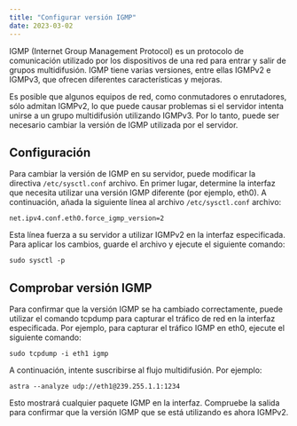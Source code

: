 ```yaml
---
title: "Configurar versión IGMP"
date: 2023-03-02
---
```


IGMP (Internet Group Management Protocol) es un protocolo de comunicación utilizado por los dispositivos de una red para entrar y salir de grupos multidifusión. IGMP tiene varias versiones, entre ellas IGMPv2 e IGMPv3, que ofrecen diferentes características y mejoras.

Es posible que algunos equipos de red, como conmutadores o enrutadores, sólo admitan IGMPv2, lo que puede causar problemas si el servidor intenta unirse a un grupo multidifusión utilizando IGMPv3. Por lo tanto, puede ser necesario cambiar la versión de IGMP utilizada por el servidor.

## Configuración[](https://help.cesbo.com/misc/tools-and-utilities/network/configure-igmp-version#configuration)

Para cambiar la versión de IGMP en su servidor, puede modificar la directiva `/etc/sysctl.conf` archivo. En primer lugar, determine la interfaz que necesita utilizar una versión IGMP diferente (por ejemplo, eth0). A continuación, añada la siguiente línea al archivo `/etc/sysctl.conf` archivo:

```
net.ipv4.conf.eth0.force_igmp_version=2
```

Esta línea fuerza a su servidor a utilizar IGMPv2 en la interfaz especificada. Para aplicar los cambios, guarde el archivo y ejecute el siguiente comando:

```
sudo sysctl -p
```

## Comprobar versión IGMP[](https://help.cesbo.com/misc/tools-and-utilities/network/configure-igmp-version#check-igmp-version)

Para confirmar que la versión IGMP se ha cambiado correctamente, puede utilizar el comando tcpdump para capturar el tráfico de red en la interfaz especificada. Por ejemplo, para capturar el tráfico IGMP en eth0, ejecute el siguiente comando:

```
sudo tcpdump -i eth1 igmp
```

A continuación, intente suscribirse al flujo multidifusión. Por ejemplo:

```
astra --analyze udp://eth1@239.255.1.1:1234
```

Esto mostrará cualquier paquete IGMP en la interfaz. Compruebe la salida para confirmar que la versión IGMP que se está utilizando es ahora IGMPv2.
